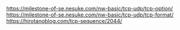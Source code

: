 


https://milestone-of-se.nesuke.com/nw-basic/tcp-udp/tcp-option/
https://milestone-of-se.nesuke.com/nw-basic/tcp-udp/tcp-format/
https://hirotanoblog.com/tcp-sequence/2044/
<!--stackedit_data:
eyJoaXN0b3J5IjpbLTc2NjgzNTc5NF19
-->
